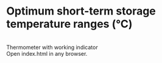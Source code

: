 # Optimum short-term storage temperature ranges (°C)

<br/>
Thermometer with working indicator
<br>
Open index.html in any browser.
